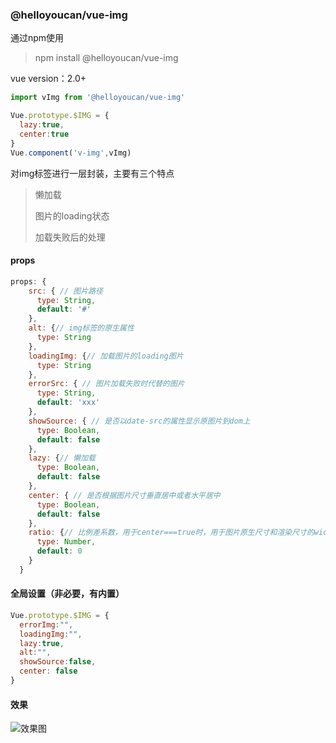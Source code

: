 ### @helloyoucan/vue-img

通过npm使用

> npm install @helloyoucan/vue-img

vue version：2.0+

```javascript
import vImg from '@helloyoucan/vue-img'

Vue.prototype.$IMG = {
  lazy:true,
  center:true
}
Vue.component('v-img',vImg)
```



对img标签进行一层封装，主要有三个特点

>懒加载
>
>图片的loading状态
>
>加载失败后的处理



#### props

```javascript
props: {
    src: { // 图片路径
      type: String,
      default: '#'
    },
    alt: {// img标签的原生属性
      type: String
    },
    loadingImg: {// 加载图片的loading图片
      type: String
    },
    errorSrc: { // 图片加载失败时代替的图片
      type: String,
      default: 'xxx'
    },
    showSource: { // 是否以date-src的属性显示原图片到dom上
      type: Boolean,
      default: false
    },
    lazy: {// 懒加载
      type: Boolean,
      default: false
    },
    center: { // 是否根据图片尺寸垂直居中或者水平居中
      type: Boolean,
      default: false
    },
    ratio: {// 比例差系数，用于center===true时，用于图片原生尺寸和渲染尺寸的width/height比例的差值对比然后去设置图片的width或者height为auto的依据
      type: Number,
      default: 0
    }
  }
```

#### 全局设置（非必要，有内置）

```javascript
Vue.prototype.$IMG = {
  errorImg:"", 
  loadingImg:"",
  lazy:true,
  alt:"",
  showSource:false,
  center: false
}

```

#### 效果

![效果图](https://github-1252517012.cos.ap-guangzhou.myqcloud.com/vue-img/vue-img.png)
